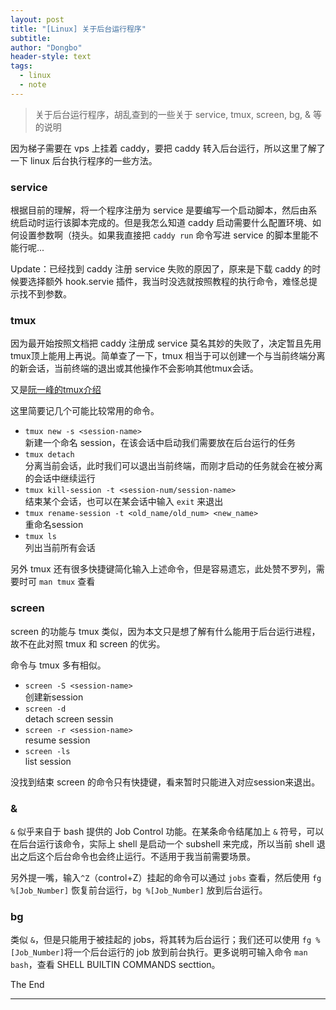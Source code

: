 ```yaml
---
layout: post
title: "[Linux] 关于后台运行程序"
subtitle: 
author: "Dongbo"
header-style: text
tags:
  - linux
  - note
---
```


> 关于后台运行程序，胡乱查到的一些关于 service, tmux, screen, bg, & 等的说明

因为梯子需要在 vps 上挂着 caddy，要把 caddy 转入后台运行，所以这里了解了一下 linux 后台执行程序的一些方法。

### service 

根据目前的理解，将一个程序注册为 service 是要编写一个启动脚本，然后由系统启动时运行该脚本完成的。但是我怎么知道 caddy 启动需要什么配置环境、如何设置参数啊（挠头。如果我直接把 `caddy run` 命令写进 service 的脚本里能不能行呢...

Update：已经找到 caddy 注册 service 失败的原因了，原来是下载 caddy 的时候要选择额外 hook.servie 插件，我当时没选就按照教程的执行命令，难怪总提示找不到参数。


### tmux

因为最开始按照文档把 caddy 注册成 service 莫名其妙的失败了，决定暂且先用tmux顶上能用上再说。简单查了一下，tmux 相当于可以创建一个与当前终端分离的新会话，当前终端的退出或其他操作不会影响其他tmux会话。

又是[阮一峰的tmux介绍][1]

这里简要记几个可能比较常用的命令。 

- `tmux new -s <session-name>`  
  新建一个命名 session，在该会话中启动我们需要放在后台运行的任务
- `tmux detach`  
  分离当前会话，此时我们可以退出当前终端，而刚才启动的任务就会在被分离的会话中继续运行
- `tmux kill-session -t <session-num/session-name>`  
  结束某个会话，也可以在某会话中输入 `exit` 来退出
- `tmux rename-session -t <old_name/old_num> <new_name>`  
  重命名session
- `tmux ls`  
  列出当前所有会话

另外 tmux 还有很多快捷键简化输入上述命令，但是容易遗忘，此处赞不罗列，需要时可 `man tmux` 查看

### screen

screen 的功能与 tmux 类似，因为本文只是想了解有什么能用于后台运行进程，故不在此对照 tmux 和 screen 的优劣。

命令与 tmux 多有相似。

- `screen -S <session-name>`  
  创建新session
- `screen -d`  
  detach screen sessin
- `screen -r <session-name>`  
  resume session
- `screen -ls`  
  list session

没找到结束 screen 的命令只有快捷键，看来暂时只能进入对应session来退出。

### &

`&` 似乎来自于 bash 提供的 Job Control 功能。在某条命令结尾加上 `&` 符号，可以在后台运行该命令，实际上 shell 是启动一个 subshell 来完成，所以当前 shell 退出之后这个后台命令也会终止运行。不适用于我当前需要场景。

另外提一嘴，输入`^Z`（control+Z）挂起的命令可以通过 `jobs` 查看，然后使用 `fg %[Job_Number]` 恢复前台运行，`bg %[Job_Number]` 放到后台运行。

### bg

类似 `&`，但是只能用于被挂起的 jobs，将其转为后台运行；我们还可以使用 `fg %[Job_Number]`将一个后台运行的 job 放到前台执行。更多说明可输入命令 `man bash`，查看 SHELL BUILTIN COMMANDS secttion。

The End

---------------

[1]: http://www.ruanyifeng.com/blog/2019/10/tmux.html
